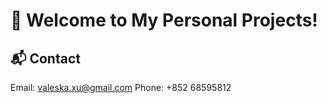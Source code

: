 # 🎉 Welcome to My Personal Projects! 


## 📬 Contact
Email: valeska.xu@gmail.com
Phone: +852 68595812
